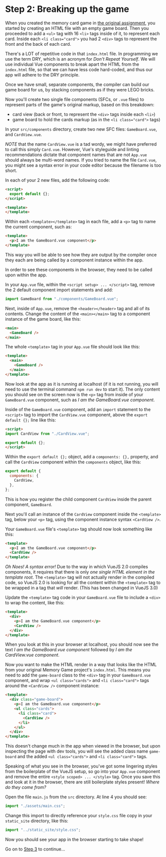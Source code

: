 # Step 2: Breaking up the game
When you created the memory card game in [the original assignment](https://github.com/MicheleCynowicz/memory-card-game), you started by creating an HTML file with an empty game board. Then you proceeded to add a `<ul>` tag with 16 `<li>` tags inside of it, to represent each card. Inside each `<li class="card">` you had 2 `<div>` tags to represent the front and the back of each card.

There's a LOT of repetitive code in that `index.html` file. In programming we use the term DRY, which is an acronym for *Don't Repeat Yourself*. We will use individual Vue components to break apart the HTML from the `index.html` file, so that we can have less code hard-coded, and thus our app will adhere to the DRY principle.

Once we have small, separate components, the compiler can build our game board for us, by stacking components as if they were LEGO bricks.

Now you'll create two single file components (SFCs, or `.vue` files) to represent parts of the game's original markup, based on this breakdown:
- card view (back or front, to represent the `<div>` tags inside each `<li>`)
- game board to hold the cards markup (as in the `<li class="card">` tags)

In your `src/components` directory, create two new SFC files: `GameBoard.vue`, and  `CardView.vue`.

*NOTE* that the name `CardView.vue` is a tad wordy, we might have preferred to call this simply `Card.vue`. However, Vue's styleguide and linting recommendations dictate that component names that are not `App.vue` should always be multi-word names. If you tried to name the file `Card.vue`, you might see a syntax error in your code editor because the filename is too short.

In each of your 2 new files, add the following code:
```html
<script>
  export default {};
</script>

<template>
</template>

```

Within each `<template></template>` tag in each file, add a `<p>` tag to name the current component, such as:
```html
<template>
  <p>I am the GameBoard.vue component</p>
</template>
```
This way you will be able to see how they are output by the compiler once they each are being called by a component instance within the app.

In order to see these components in the browser, they need to be called upon within the app.

In your `App.vue` file, within the `<script setup> ... </script>` tag, remove the 2 default component import statements and add:
```js
import GameBoard from "./components/GameBoard.vue";
```

Next, inside of `App.vue`, remove the `<header></header>` tag and all of its contents. Change the content of the `<main></main>` tag to a component instance of the game board, like this:
```html
<main>
  <GameBoard />
</main>
```

The whole `<template>` tag in your `App.vue` file should look like this:
```html
<template>
  <main>
    <GameBoard />
  </main>
</template>
```

Now look at the app as it is running at localhost (if it is not running, you will need to use the terminal command `npm run dev` to start it). The only content you should see on the screen now is the `<p>` tag from inside of your `GameBoard.vue` component, such as *I am the GameBoard.vue component*.

Inside of the `GameBoard.vue` component, add an `import` statement to the `<script>` tag to import the `CardView.vue` component, above the `export default {};` line like this:
```html
<script>
import CardView from "./CardView.vue";

export default {};
</script>
```
Within the `export default {};` object, add a `components: {},` property, and call the `CardView` component within the `components` object, like this:
```js
export default {
  components: {
    CardView,
  },
};
```
This is how you register the child component `CardView` inside the parent component, `GameBoard`.

Next you'll call an instance of the `CardView` component inside the `<template>` tag, below your `<p>` tag, using the component instance syntax `<CardView />`.

Your `GameBoard.vue` file's `<template>` tag should now look something like this:
```html
<template>
  <p>I am the GameBoard.vue component</p>
  <CardView />
</template>
```
*Oh Noes! A syntax error!* Due to the way in which VueJS 2.0 compiles components, it requires that there is only _one single HTML element in the template root_. The `<template>` tag will not actually render in the compiled code, so VueJS 2.0 is looking for all the content within the `<template>` tag to be wrapped in a tag that _will_ render. (This has been changed in VueJS 3.0)

Update the `<template>` tag code in your `GameBoard.vue` file to include a `<div>` to wrap the content, like this:
```html
<template>
  <div>
    <p>I am the GameBoard.vue component</p>
    <CardView />
  </div>
</template>
```
When you look at this in your browser at localhost, you should now see the text *I am the GameBoard.vue component* followed by *I am the CardView.vue component*.

Now you want to make the HTML render in a way that looks like the HTML from your original Memory Game project's `index.html`. This means you need to add the `game-board` class to the `<div>` tag in your `GameBoard.vue` component, and wrap `<ul class="cards">` and `<li class="card">` tags around the `<CardView />` component instance:
```html
<template>
  <div class="game-board">
    <p>I am the GameBoard.vue component</p>
    <ul class="cards">
      <li class="card">
        <CardView />
      </li>
    </ul>
  </div>
</template>
```
This doesn't change much in the app when viewed in the browser, but upon inspecting the page with dev tools, you will see the added class name `game-board` and the added `<ul class="cards">` and `<li class="card">` tags.

Speaking of what you see in the browser, you've got some lingering styles from the boilerplate of the VueJS setup, so go into your `App.vue` component and remove the entire `<style scoped> ... </style>` tag. Once you save this and look at it in the browser, there are still boilerplate styles present! *Where do they come from?*

Open the file `main.js` from the `src` directory. At line 4 you should see:
```js
import "./assets/main.css";
```
Change this import to directly reference your `style.css` file copy in your `static_site` directory, like this:
```js
import "../static_site/style.css";
```
Now you should see your app in the browser starting to take shape!

Go on to [Step 3](/step-3) to continue...

